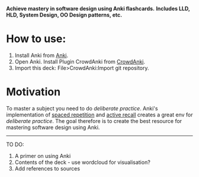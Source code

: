 **Achieve mastery in software design using Anki flashcards.**
**Includes LLD, HLD, System Design, OO Design patterns, etc.**

# How to use:

1. Install Anki from [Anki](https://apps.ankiweb.net/).
2. Open Anki. Install Plugin CrowdAnki from [CrowdAnki](https://ankiweb.net/shared/info/1788670778).
3. Import this deck: File>CrowdAnki:Import git repository.

# Motivation

To master a subject you need to do _deliberate practice_.
Anki's implementation of [spaced repetition](https://www.gwern.net/Spaced-repetition) and [active recall](https://en.wikipedia.org/wiki/Testing_effect) creates a great env for _deliberate practice_.
The goal therefore is to create the best resource for mastering software design using Anki.

---

TO DO:

1. A primer on using Anki
2. Contents of the deck - use wordcloud for visualisation?
3. Add references to sources
